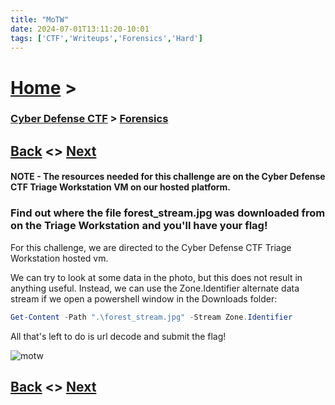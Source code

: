 ```yaml
---
title: "MoTW"
date: 2024-07-01T13:11:20-10:01
tags: ['CTF','Writeups','Forensics','Hard']
---
```



# [Home](https://jjolley91.github.io/blog/) >

###  [Cyber Defense CTF](https://jjolley91.github.io/blog/level_effect_cyber_defense_ctf_2024/) >  [Forensics](https://jjolley91.github.io/blog/level_effect_cyber_defense_ctf_2024/Forensics/)

## [Back](https://jjolley91.github.io/blog/level_effect_cyber_defense_ctf_2024/Forensics/haystack)  <> [Next](https://jjolley91.github.io/blog/level_effect_cyber_defense_ctf_2024/Forensics/puzzle_pieces)

#### NOTE - The resources needed for this challenge are on the Cyber Defense CTF Triage Workstation VM on our hosted platform.

### Find out where the file forest_stream.jpg was downloaded from on the Triage Workstation and you'll have your flag!

For this challenge, we are directed to the Cyber Defense CTF Triage Workstation hosted vm.

We can try to look at some data in the photo, but this does not result in anything useful. Instead, we can use the Zone.Identifier alternate data stream if we open a powershell window in the Downloads folder:

```powershell
Get-Content -Path ".\forest_stream.jpg" -Stream Zone.Identifier
````
All that's left to do is url decode and submit the flag!

![motw](https://github.com/jjolley91/blog/blob/main/static/le_ctf_24/motw.png?raw=true)


## [Back](https://jjolley91.github.io/blog/level_effect_cyber_defense_ctf_2024/Forensics/haystack)  <> [Next](https://jjolley91.github.io/blog/level_effect_cyber_defense_ctf_2024/Forensics/puzzle_pieces) 